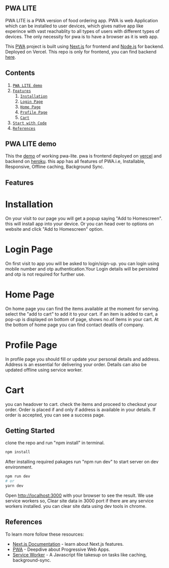 ## PWA LITE
PWA LITE is a PWA version of food ordering app. PWA is web Application which can be installed to user devices, which gives native app like experince with vast reachablity to all types of users with different types of devices. The only necessity for pwa is to have a browser as it is web app.

This [PWA](https://developers.google.com/web/updates/2015/12/getting-started-pwa) project is built using [Next.js](https://nextjs.org/) for frontend and [Node.js](https://nodejs.org) for backend. Deployed on Vercel. This repo is only for frontend, you can find backend [here](https://github.com/akash-maurya/pwa-Backend).

## Contents
1. [`PWA LITE demo`](https://github.com/akash-maurya/PWA-lite/blob/chandrateja/README.md#pwa-lite-demo)
1. [`Features`](#Features)
   1. [`Installation`](#Installation)
   1. [`Login Page`](https://github.com/akash-maurya/PWA-lite/blob/chandrateja/README.md#login-page)
   1. [`Home Page`](https://github.com/akash-maurya/PWA-lite/blob/chandrateja/README.md#home-page)
   1. [`Profile Page`](https://github.com/akash-maurya/PWA-lite/blob/chandrateja/README.md#profile-page)
   1. [`Cart`](#Cart)
1. [`Start with Code`](https://github.com/akash-maurya/PWA-lite/blob/chandrateja/README.md#getting-started)
1. [`References`](https://github.com/akash-maurya/PWA-lite/blob/chandrateja/README.md#references)

## PWA LITE demo
This the [demo](https://licious-lite-ncvl.vercel.app/) of working pwa-lite. pwa is frontend deployed on [vercel](https://vercel.com/) and backend on [heroku](https://www.heroku.com/). this app has all features of PWA.i.e, Installable, Responsive, Offline caching, Background Sync.
## Features

# Installation
On your visit to our page you will get a popup saying "Add to Homescreen". this will install app into your device. Or you can head over to options on website and click "Add to Homescreen" option.

# Login Page
On first visit to app you will be asked to login/sign-up. you can login using mobile number and otp authentication.Your Login details will be persisted and otp is not required for further use.

# Home Page
On home page you can find the items available at the moment for serving. select the "add to cart" to add it to your cart. if an item is added to cart, a pop-up is displayed on bottom of page, shows no.of items in your cart. At the bottom of home page you can find contact deatils of company.

# Profile Page
In profile page you should fill or update your personal details and address. Address is an essential for delivering your order. Details can also be updated offline using service worker.

# Cart
you can headover to cart. check the items and proceed to checkout your order. Order is placed if and only if address is available in your details.
If order is accepted, you can see a success page.

## Getting Started
clone the repo and run "npm install" in terminal.
```bash
npm install
```

After installing required pakages run "npm run dev" to start server on dev environment.

```bash
npm run dev
# or
yarn dev
```

Open [http://localhost:3000](http://localhost:3000) with your browser to see the result. We use service workers so, Clear site data in 3000 port if there are any service workers installed. you can clear site data using dev tools in chrome.


## References

To learn more follow these resources:

- [Next.js Documentation](https://nextjs.org/docs) - learn about Next.js features.
- [PWA](https://web.dev/progressive-web-apps/) - Deepdive about Progressive Web Apps.
- [Service Worker](https://developers.google.com/web/ilt/pwa/introduction-to-service-worker) - A Javascript file takesup on tasks like caching, background-sync.



